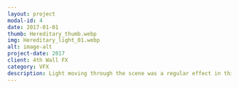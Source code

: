 ```yaml
---
layout: project
modal-id: 4
date: 2017-01-01
thumb: Hereditary_thumb.webp
img: Hereditary_light_01.webp
alt: image-alt
project-date: 2017
client: 4th Wall FX
category: VFX
description: Light moving through the scene was a regular effect in this film.  In this scene, I was responsible for adding various light effects which required careful masking and a 3D reconstruction of the room.  This allowed the light to accurately move across objects in the room while avoiding as much tedious rotoscoping as possible and reducing time needed for changes.
---
```

